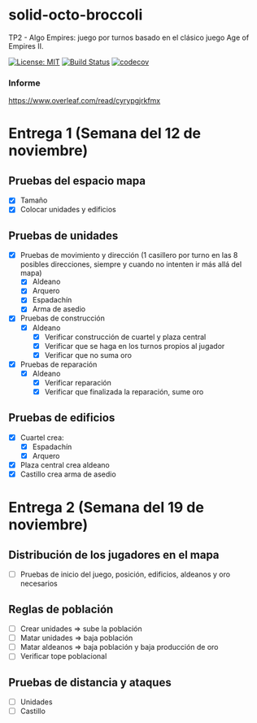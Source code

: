 ﻿# solid-octo-broccoli
TP2 - Algo Empires: juego por turnos basado en el clásico juego Age of Empires II.

[![License: MIT](https://img.shields.io/badge/License-MIT-yellow.svg)](https://opensource.org/licenses/MIT)
[![Build Status](https://travis-ci.org/IgVelasco/solid-octo-broccoli.svg?branch=master)](https://travis-ci.org/IgVelasco/solid-octo-broccoli)
[![codecov](https://codecov.io/gh/IgVelasco/solid-octo-broccoli/branch/master/graph/badge.svg)](https://codecov.io/gh/IgVelasco/solid-octo-broccoli)

### Informe
https://www.overleaf.com/read/cyrypgjrkfmx


# Entrega 1 (Semana del 12 de noviembre)

## Pruebas del espacio mapa
- [x] Tamaño
- [x] Colocar unidades y edificios

## Pruebas de unidades
- [x] Pruebas de movimiento y dirección (1 casillero por turno en las 8 posibles direcciones, siempre y cuando no intenten ir más allá del mapa)
  - [x] Aldeano
  - [x] Arquero
  - [x] Espadachín
  - [x] Arma de asedio
- [x] Pruebas de construcción
  - [x] Aldeano
    - [x] Verificar construcción de cuartel y plaza central
    - [x] Verificar que se haga en los turnos propios al jugador
    - [x] Verificar que no suma oro
- [x] Pruebas de reparación
  - [x] Aldeano
    - [x] Verificar reparación
    - [x] Verificar que finalizada la reparación, sume oro
    
## Pruebas de edificios
- [x] Cuartel crea:
  - [x] Espadachín
  - [x] Arquero
- [x] Plaza central crea aldeano
- [x] Castillo crea arma de asedio

# Entrega 2 (Semana del 19 de noviembre)

## Distribución de los jugadores en el mapa
- [ ] Pruebas de inicio del juego, posición, edificios, aldeanos y oro necesarios

## Reglas de población
- [ ] Crear unidades => sube la población
- [ ] Matar unidades => baja población
- [ ] Matar aldeanos => baja población y baja producción de oro
- [ ] Verificar tope poblacional

## Pruebas de distancia y ataques
- [ ] Unidades
- [ ] Castillo
